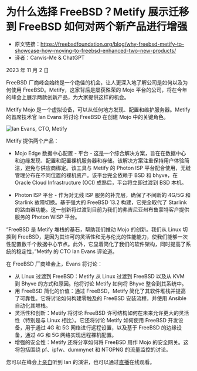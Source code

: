 # 为什么选择 FreeBSD？Metify 展示迁移到 FreeBSD 如何对两个新产品进行增强

- 原文链接：<https://freebsdfoundation.org/blog/why-freebsd-metify-to-showcase-how-moving-to-freebsd-enhanced-two-new-products/>
- 译者：Canvis-Me & ChatGPT

2023 年 11 月 2 日

FreeBSD 厂商峰会始终是一个绝佳的机会，让人更深入地了解公司是如何以及为何使用 FreeBSD。Metify，这家背后是屡获殊荣的 Mojo 平台的公司，将在今年的峰会上展示两款创新产品，为大家提供这样的机会。

Metify Mojo 是一个虚拟设备，可以从任何地方发现、配置和维护服务器。Metify 的首席技术官 Ian Evans 将讨论 FreeBSD 在创建 Mojo 中的关键角色。

![Ian Evans, CTO, Metify](https://github.com/Canvis-Me/Translated-articles/assets/55122738/e2fec470-18e6-41a0-acad-393237ca38c4)

Metify 提供两个产品：

- Mojo Edge 数据中心配置 - 平台 - 这是一个综合解决方案，旨在在数据中心和边缘发现、配置和配置裸机服务器和存储。该解决方案注重保持用户体验简洁，避免与供应商绑定。该工具与 Metify 的 Photon ISP 平台配合使用，无缝管理分布在不同位置的裸机资产。该平台完全依赖于 BSD 和 bhyve，在 Oracle Cloud Infrastructure (OCI) 成熟后，平台将立即过渡到 BSD 本机。

- Photon ISP 平台 - 作为对无线 ISP 服务的补充层，确保了不间断的 4G/5G 和 Starlink 故障切换。基于强大的 FreeBSD 13.2 构建，它完全取代了 Starlink 的路由器功能。这一创新将过渡到目前为我们的弗吉尼亚州布鲁蒙特客户提供服务的 Photon WISP 平台。

“FreeBSD 是 Metify 堆栈的基石，帮助我们推动 Mojo 的创新。我们从 Linux 切换到 FreeBSD，是因为其许可的灵活性和无与伦比的性能能力，使我们能够一次性配置数千个数据中心节点。此外，它显着简化了我们的软件架构，同时提高了系统的稳定性，”Metify 的 CTO Ian Evans 评论道。

在 FreeBSD 厂商峰会上，Evans 将讨论：

- 从 Linux 过渡到 FreeBSD：Metify 从 Linux 过渡到 FreeBSD 以及从 KVM 到 Bhyve 的方式和原因。他将讨论 Metify 如何将 Bhyve 整合到其系统中。
- 用 FreeBSD 简化的价值：通过 FreeBSD，Metify 简化了其软件堆栈并提高了可靠性。它将讨论如何构建零触及的 FreeBSD 安装流程，并使用 Ansible 自动化其堆栈。
- 灵活性和创新：Metify 将讨论 FreeBSD 许可结构如何在未来允许更大的灵活性（特别是与 Linux 相比）。它还将讨论 Metify 如何使用 FreeBSD 开发设备，用于通过 4G 和 5G 网络进行远程设置，以及基于 FreeBSD 的边缘设备，通过 4G 和 5G 网络实现远程裸机配置。
- 增强的安全性：Metify 还将分享如何将 FreeBSD 用作 Mojo 的安全网关。这将包括围绕 pf、ipfw、dummynet 和 NTOPNG 的流量监控的讨论。

您可以在峰会上[亲自](https://freebsdfoundation.org/news-and-events/event-calendar/november-2023-freebsd-vendor-summit/)听到 Ian 的演讲，也可以通过[直播](https://youtube.com/live/k-AzShVdAHo)在线观看。
